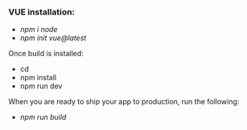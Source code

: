 ### VUE installation:
- _npm i node_
- _npm init vue@latest_

Once build is installed:
- cd <your-project-name>
- npm install
- npm run dev

When you are ready to ship your app to production, run the following:
- _npm run build_
